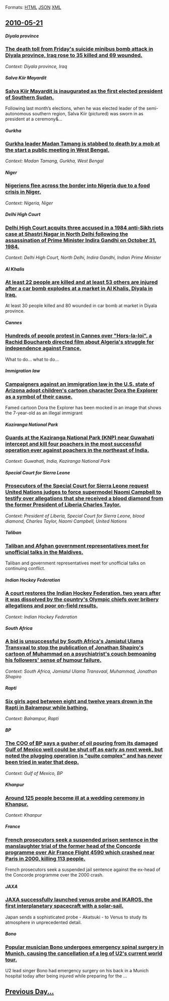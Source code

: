 
Formats: [HTML](2010/05/21/index.html)  [JSON](2010/05/21/index.json)  [XML](2010/05/21/index.xml)  

## [2010-05-21](/news/2010/05/21/index.md)

##### Diyala province
### [The death toll from Friday's suicide minibus bomb attack in Diyala province, Iraq rose to 35 killed and 69 wounded. ](/news/2010/05/21/the-death-toll-from-friday-s-suicide-minibus-bomb-attack-in-diyala-province-iraq-rose-to-35-killed-and-69-wounded.md)
_Context: Diyala province, Iraq_

##### Salva Kiir Mayardit
### [Salva Kiir Mayardit is inaugurated as the first elected president of Southern Sudan. ](/news/2010/05/21/salva-kiir-mayardit-is-inaugurated-as-the-first-elected-president-of-southern-sudan.md)
Following&#x20;last&#x20;month&#x2019;s&#x20;elections,&#x20;when&#x20;he&#x20;was&#x20;elected&#x20;leader&#x20;of&#x20;the&#x20;semi-autonomous&#x20;southern&#x20;region,&#x20;Salva&#x20;Kiir&#x20;&#x28;pictured&#x29;&#x20;was&#x20;sworn&#x20;in&#x20;as&#x20;president&#x20;at&#x20;a&#x20;ceremony&...

##### Gurkha
### [Gurkha leader Madan Tamang is stabbed to death by a mob at the start a public meeting in West Bengal. ](/news/2010/05/21/gurkha-leader-madan-tamang-is-stabbed-to-death-by-a-mob-at-the-start-a-public-meeting-in-west-bengal.md)
_Context: Madan Tamang, Gurkha, West Bengal_

##### Niger
### [Nigeriens flee across the border into Nigeria due to a food crisis in Niger. ](/news/2010/05/21/nigeriens-flee-across-the-border-into-nigeria-due-to-a-food-crisis-in-niger.md)
_Context: Nigeria, Niger_

##### Delhi High Court
### [Delhi High Court acquits three accused in a 1984 anti-Sikh riots case at Shastri Nagar in North Delhi following the assassination of Prime Minister Indira Gandhi on October 31, 1984. ](/news/2010/05/21/delhi-high-court-acquits-three-accused-in-a-1984-anti-sikh-riots-case-at-shastri-nagar-in-north-delhi-following-the-assassination-of-prime-m.md)
_Context: Delhi High Court, North Delhi, Indira Gandhi, Indian Prime Minister_

##### Al Khalis
### [At least 22 people are killed and at least 53 others are injured after a car bomb explodes at a market in Al Khalis, Diyala in Iraq. ](/news/2010/05/21/at-least-22-people-are-killed-and-at-least-53-others-are-injured-after-a-car-bomb-explodes-at-a-market-in-al-khalis-diyala-in-iraq.md)
At least 30 people killed and 80 wounded in car bomb at market in Diyala province.

##### Cannes
### [Hundreds of people protest in Cannes over "Hors-la-loi", a Rachid Bouchareb directed film about Algeria's struggle for independence against France. ](/news/2010/05/21/hundreds-of-people-protest-in-cannes-over-hors-la-loi-a-rachid-bouchareb-directed-film-about-algeria-s-struggle-for-independence-against.md)
What to do... what to do...

##### Immigration law
### [Campaigners against an immigration law in the U.S. state of Arizona adopt children's cartoon character Dora the Explorer as a symbol of their cause. ](/news/2010/05/21/campaigners-against-an-immigration-law-in-the-u-s-state-of-arizona-adopt-children-s-cartoon-character-dora-the-explorer-as-a-symbol-of-thei.md)
Famed cartoon Dora the Explorer has been mocked in an image that shows the 7-year-old as an illegal immigrant

##### Kaziranga National Park
### [Guards at the Kaziranga National Park (KNP) near Guwahati intercept and kill four poachers in the most successful operation ever against poachers in the northeast of India. ](/news/2010/05/21/guards-at-the-kaziranga-national-park-knp-near-guwahati-intercept-and-kill-four-poachers-in-the-most-successful-operation-ever-against-poa.md)
_Context: Guwahati, India, Kaziranga National Park_

##### Special Court for Sierra Leone
### [Prosecutors of the Special Court for Sierra Leone request United Nations judges to force supermodel Naomi Campbell to testify over allegations that she received a blood diamond from the former President of Liberia Charles Taylor. ](/news/2010/05/21/prosecutors-of-the-special-court-for-sierra-leone-request-united-nations-judges-to-force-supermodel-naomi-campbell-to-testify-over-allegatio.md)
_Context: President of Liberia, Special Court for Sierra Leone, blood diamond, Charles Taylor, Naomi Campbell, United Nations_

##### Taliban
### [Taliban and Afghan government representatives meet for unofficial talks in the Maldives. ](/news/2010/05/21/taliban-and-afghan-government-representatives-meet-for-unofficial-talks-in-the-maldives.md)
Taliban and government representatives meet for unofficial talks on continuing conflict.

##### Indian Hockey Federation
### [A court restores the Indian Hockey Federation, two years after it was dissolved by the country's Olympic chiefs over bribery allegations and poor on-field results. ](/news/2010/05/21/a-court-restores-the-indian-hockey-federation-two-years-after-it-was-dissolved-by-the-country-s-olympic-chiefs-over-bribery-allegations-and.md)
_Context: Indian Hockey Federation_

##### South Africa
### [A bid is unsuccessful by South Africa's Jamiatul Ulama Transvaal to stop the publication of Jonathan Shapiro's cartoon of Muhammad on a psychiatrist's couch bemoaning his followers' sense of humour failure. ](/news/2010/05/21/a-bid-is-unsuccessful-by-south-africa-s-jamiatul-ulama-transvaal-to-stop-the-publication-of-jonathan-shapiro-s-cartoon-of-muhammad-on-a-psyc.md)
_Context: South Africa, Jamiatul Ulama Transvaal, Muhammad, Jonathan Shapiro_

##### Rapti
### [Six girls aged between eight and twelve years drown in the Rapti in Balrampur while bathing. ](/news/2010/05/21/six-girls-aged-between-eight-and-twelve-years-drown-in-the-rapti-in-balrampur-while-bathing.md)
_Context: Balrampur, Rapti_

##### BP
### [The COO of BP says a gusher of oil pouring from its damaged Gulf of Mexico well could be shut off as early as next week, but noted the plugging operation is "quite complex" and has never been tried in water that deep. ](/news/2010/05/21/the-coo-of-bp-says-a-gusher-of-oil-pouring-from-its-damaged-gulf-of-mexico-well-could-be-shut-off-as-early-as-next-week-but-noted-the-plugg.md)
_Context: Gulf of Mexico, BP_

##### Khanpur
### [Around 125 people become ill at a wedding ceremony in Khanpur. ](/news/2010/05/21/around-125-people-become-ill-at-a-wedding-ceremony-in-khanpur.md)
_Context: Khanpur_

##### France
### [French prosecutors seek a suspended prison sentence in the manslaughter trial of the former head of the Concorde programme over Air France Flight 4590 which crashed near Paris in 2000, killing 113 people. ](/news/2010/05/21/french-prosecutors-seek-a-suspended-prison-sentence-in-the-manslaughter-trial-of-the-former-head-of-the-concorde-programme-over-air-france-f.md)
French prosecutors seek a suspended jail sentence against the ex-head of the Concorde programme over the 2000 crash.

##### JAXA
### [JAXA successfully launched venus probe and IKAROS, the first interplanetary spacecraft with a solar-sail.](/news/2010/05/21/jaxa-successfully-launched-venus-probe-and-ikaros-the-first-interplanetary-spacecraft-with-a-solar-sail.md)
Japan sends a sophisticated probe - Akatsuki - to Venus to study its atmosphere in unprecedented detail.

##### Bono
### [Popular musician Bono undergoes emergency spinal surgery in Munich, causing the cancellation of a leg of U2's current world tour. ](/news/2010/05/21/popular-musician-bono-undergoes-emergency-spinal-surgery-in-munich-causing-the-cancellation-of-a-leg-of-u2-s-current-world-tour.md)
U2 lead singer Bono had emergency surgery on his back in a Munich hospital today after being injured while preparing for the &hellip;

## [Previous Day...](/news/2010/05/20/index.md)

